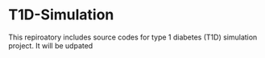 # T1D-Simulation
This repiroatory includes source codes for type 1 diabetes (T1D) simulation project. It will be udpated 
